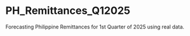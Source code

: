# PH_Remittances_Q12025
Forecasting Philippine Remittances for 1st Quarter of 2025 using real data.
